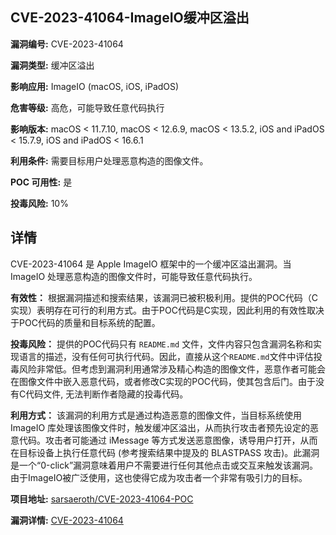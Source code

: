 ## CVE-2023-41064-ImageIO缓冲区溢出

**漏洞编号:** CVE-2023-41064

**漏洞类型:** 缓冲区溢出

**影响应用:** ImageIO (macOS, iOS, iPadOS)

**危害等级:** 高危，可能导致任意代码执行

**影响版本:** macOS < 11.7.10, macOS < 12.6.9, macOS < 13.5.2, iOS and iPadOS < 15.7.9, iOS and iPadOS < 16.6.1

**利用条件:** 需要目标用户处理恶意构造的图像文件。

**POC 可用性:** 是

**投毒风险:** 10%

## 详情

CVE-2023-41064 是 Apple ImageIO 框架中的一个缓冲区溢出漏洞。当 ImageIO 处理恶意构造的图像文件时，可能导致任意代码执行。

**有效性：** 根据漏洞描述和搜索结果，该漏洞已被积极利用。提供的POC代码（C实现）表明存在可行的利用方式。由于POC代码是C实现，因此利用的有效性取决于POC代码的质量和目标系统的配置。

**投毒风险：** 提供的POC代码只有 `README.md` 文件，文件内容只包含漏洞名称和实现语言的描述，没有任何可执行代码。因此，直接从这个`README.md`文件中评估投毒风险非常低。但考虑到漏洞利用通常涉及精心构造的图像文件，恶意作者可能会在图像文件中嵌入恶意代码，或者修改C实现的POC代码，使其包含后门。由于没有C代码文件, 无法判断作者隐藏的投毒代码。

**利用方式：** 该漏洞的利用方式是通过构造恶意的图像文件，当目标系统使用 ImageIO 库处理该图像文件时，触发缓冲区溢出，从而执行攻击者预先设定的恶意代码。攻击者可能通过 iMessage 等方式发送恶意图像，诱导用户打开，从而在目标设备上执行任意代码 (参考搜索结果中提及的 BLASTPASS 攻击)。此漏洞是一个“0-click”漏洞意味着用户不需要进行任何其他点击或交互来触发该漏洞。由于ImageIO被广泛使用，这也使得它成为攻击者一个非常有吸引力的目标。

**项目地址:** [sarsaeroth/CVE-2023-41064-POC](https://github.com/sarsaeroth/CVE-2023-41064-POC)

**漏洞详情:** [CVE-2023-41064](https://nvd.nist.gov/vuln/detail/CVE-2023-41064)